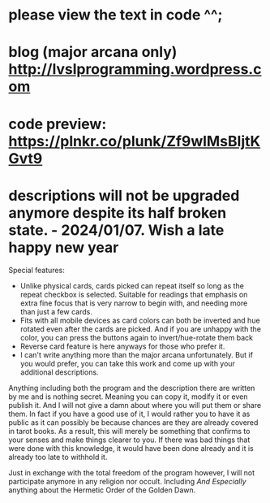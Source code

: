 # please view the text in code ^^;
# blog (major arcana only) http://lvslprogramming.wordpress.com
# code preview: https://plnkr.co/plunk/Zf9wlMsBljtKGvt9
# descriptions will not be upgraded anymore despite its half broken state. - 2024/01/07. Wish a late happy new year
Special features: 
- Unlike physical cards, cards picked can repeat itself so long as the repeat checkbox is selected. Suitable for readings that emphasis on extra fine focus that is very narrow to begin with, and needing more than just a few cards.
- Fits with all mobile devices as card colors can both be inverted and hue rotated even after the cards are picked. And if you are unhappy with the color, you can press the buttons again to invert/hue-rotate them back
- Reverse card feature is here anyways for those who prefer it.
- I can't write anything more than the major arcana unfortunately. But if you would prefer, you can take this work and come up with your additional descriptions.

Anything including both the program and the description there are written by me and is nothing secret. Meaning you can copy it, modify it or even publish it. And I will not give a damn about where you will put them or share them. In fact if you have a good use of it, I would rather you to have it as public as it can possibly be because chances are they are already covered in tarot books. As a result, this will merely be something that confirms to your senses and make things clearer to you. If there was bad things that were done with this knowledge, it would have been done already and it is already too late to withhold it. 

Just in exchange with the total freedom of the program however, I will not participate anymore in any religion nor occult. Including *And* *Especially* anything about the Hermetic Order of the Golden Dawn.
# 
<!DOCTYPE html>
<html>
  <head>
    <style>
      textarea {
        font-family:serif;
        font-size:100%;
        border: none;
        width: 90%;
        max-width: 800px;
        display:block;
        word-wrap: break-word;
        word-break: break-word;
        outline:none;
      }
      button {
        border:none;
        font-family:serif;
        font-size:110%;
      }
      
      .links {
        text-decoration:underline;
        font-weight:bold;
      }
      .links:hover {
        color:blue;
      }
    </style>    
  </head>

<body>
  <button class="links" style="" onclick="toggleDisplay(document.getElementById('tree-of-life'))">Display "Tree-of-life"</button><br>
  <button class="links" onclick="toggleDisplay(document.getElementById('tree-of-life-text'));adjustTextboxHeight()">About "Tree-of-life"</button>
  <br><br>
  <img id="tree-of-life" src="https://lvslprogramming.files.wordpress.com/2023/10/tarot-diagram-tree-s-1.png" style="width:300px;height:auto;display:none;">

  <textarea readonly id="tree-of-life-text" onfocus="adjustTextboxHeight()" style="display:none">

The Tree of Life - Note that the position of 3 and 4 are swapped
Although the major arcana belongs to World 0 (Universe), we can divide them into 4 sub-worlds and one "trash" world that simply got nothing in it

Position 0: 
	- Cards: Fool
	- Does not belong to neither left nor the right pole
	- Revolves around the chaos rather than the order.
	- Gray, milky, trash area for the fallen
	- Does not connect with the inner Universe where other souls live
	- Destruction through inaction and procrastination 
	- Timelessness, time does not really matter
	
Position 1: 
	- Cards: Magician, Lust, Universe
	- World 1 - the bright light, spiritual and more astral
	- The light pole that connects directly with number 2
	- It is also the right pole itself
	- In the 00x place it represents figures more than actual people

Position 2:
	- Cards; Priestess, Hanged Man 
  - World 1 - the bright light, spiritual and more astral
  - Darkness in the form of the unknown, specifically about creation, therefore also revolves around conflict, unsure, and mental battle
  - The physical stays bright and therefore this is in the right pole
  - Govens more on mental issues than physical issues

Position 3: 
  - Cards: Empress, Death
  - World 1- the bright light but more concrete and stable
  - Stability in exchange of unknown conflicts and spirituality
  - The conflict in number 2 becomes more settle, defined and more robust
  - The dark pole is more concrete that comes from concepts that were and are still abstract

Position 4: 
  - Cards: Emperor, Art/Temperance
  - World 2 - The more concrete form of world 1. A settled world that is more realistic
  - Opposite polarity of World 1 but the same "position" of position 3
  - Basically the same thing from position 3 but given something that is more mature and lifelier than World 1. 
  - Life starts to attempt to go full in bloom in here

Position 5: 
  - Cards: Hierophant, Devil
  - World 2 - The more concrete form of world 1. The settled world that goes towards an attempt to become stable
  - We are aiming to finally shed new light to the living world around us.
  - It does not matter how things just come to place. With no rules at all trying to establish them, or to break the rules that became old.

Position 6:
  - Cards: Lovers, Tower
  - World 2: In here it can be look as concrete being even more concrete. However the cause and its effect take its full toll at this poisition. Means Devil is directly associate to Tower, and Lovers is directly associated to Hierophant
  - When finally the new Light takes place, we say that this is what is happening to us until we come to the next stage to settle with either the happiness, or the mess that was left behind.

Position 7: 
  - Cards: Chariot, Star (Date of the sun)
  - World 3: The first 6 are more about our survival instinct, but the 7,8,9 are more about something that we go beyond. We are always searching for things, and we will want to enrich ourselves with other stuff that are equally important as survival, so that we can use this layer to sustain the rest of the branches in return. Otherwise if we stop here, the whole branch will be killed.  
  - It said in here - Move on. Chariot is more personal. But star is more relevant to most people, as it relates to the physical position we are in in the Universe.

  Position 8:
  - Cards: Adjustment/Justice, Moon (Date of the Moon, relate to four seasons in Earth better than the western calendar)
  - World 3: Other than survival, there are other challenges when we start to develop. Overall it gives us an advantage over other animals simply because of our own "look empty" attempt that never appeared to be related to survival. But later, such "unrelated" task became our tool to survive in this world.
  - That was why there exist such position because not only we should physically adapt to something that looks completely different from the animal world, but we need to mentally adjust to it. We cannot just hunt for food. There's no place to hunt. Instead we now work in a factory to get money to buy food.

Position 9: 
  - Cards: Hermit, Sun
  - World 3: Other than survival there are other things we need to fact as a whole world. The One unit that keeps us and our lives enriched, and lifts the human race up to the top of the animal chain. 
  - Both cards are basically the same principle but one is individual and other is global.

Position 10 (refer to 0 for basic stuff): 
  - Cards: Wheel of Fortune, Aeon/Judgement
  - If Fool is 0, then both cards are 1.
  - A contentless space that mysteriously become content rich. Look down as to why we are here to survive, is something at the same time, sweet. Seriously, how did that happen at the first place? We needed none of that if our mind was really only about survival at the first place
  - This ones conclude principles from 1-9

  </textarea>
  
  <hr style="border: 2px solid blue;">
  <textarea readonly onfocus="adjustTextboxHeight()">
    

----------------- Tarot generator rewrite v1 -----------------
Date started: 2023/10/19
Last review: currently in progress

NOTE: This is a overly brief personal tarot work I typed out from my mind, so it might be hit or misses. The work follows the numbering of the Tree of Life instead of other systems like numeology nor zodiacs despite the association of zodiacs and tarots. 

The program merely takes advantage of a random number generator to generate the outcome and no more. Description is only about the card itself and nothing else.

I don't want to put way too much focus on tarot work but on doing the programming properly as a programmer should. Hopefully my programming self learning will give me something nice and sweet in return, But still, because I had never share my tarot insight with anyone at all,  ---  

******This is NOT TO BE Published till the major arcana is completely done.*******
    
    
------ What the heck is this generator about ------
A rewrite and (hopefully) a WAY better organized program than the previous. Plus the website hosting there is not going as good as it used to be. I need to move my stuff here especially the programming codes

Tarot cards here follow the numbering system of the Thoth tarot deck, although the actual image I use might be from somewhere else


    - 000, 001, 101 etc are unique keys with certain meaning listed below:
      0xx - Major arcana
      1xx - wands
      2xx - cups
    - 001 - card number 1 in major arcana
      022 - card number 22 in major arcana
    - 101 - card number 1 in wands 
      104 - card number 4 in wands
      111 - card number 11 (knight) in wands
      112 -
       card number 12 (queen) in wands
      113 - card number 13 (prince) in wands
      114 - card number 14 (princess) in wands
    - … and so on

---------------------------------------
-------------------------------------
About Tarot (description part, programming part is over):
Tarot is like a very ideal story of a life journey of a human being, or even a group of people or race. There is nothing specific in here and it might even apply to animals. No one knows at what level do animals ride along with us in all kinds of journey, but I can say everything does. This is called a cause and effect. However those who refuse to continue theirs, they are free to do so. Some people never change even with time. So not everything is set. The bigger picture is only there to assist us with out journey, by providing an outcome so that we can understand ourselves better, and perhaps other people better.  

The four worlds:
This part is taken from the table of raw source. However once the tree of life reaches 4, it means the rest of the world. Therefore 0-3 are astral in nature and is more theory based, or conceptual, therefore serves also as a important foundation of the tree of life. 

Other numbers are basically the derived version of 0-3. Therefore when it reaches the rest of the world, 1-3, and sometimes even 0 (eg Wheel of Fortune), repeat over and over again
 
    0. Universe - the "basics"/Major Arcana that envelops the whole world, making the four worlds a whole One world
    1. Wands (fire) - origin, light, source, creation
    2. Cups (water) - base, thought, mind, sometimes matter in raw form
    3. Swords (air) - thought that becomes action, brute strength, cycling, rise up
    4. Pentacles (earth) - material possession that ties to the soul, the physical realm

The two poles of the Tree of life - overall white is spiritual, black is physical. Position 3 and 4 are swapped in polarity in this interpretation

============================================
World 0 - Major arcana (Thoth tarot order)
    0. 000 - Fool - The only card that has absolute nothing. "The world was without order and in chaos"
    1. 001 - Magician - 0 -> 1, zero as in nothing, to one as to having *something*, Creator of the universe, therefore like magic (genesis)
    2. 002 - Priestess - creator (1) and therefore creation, ie mother nature, the gods
    3. 003 - Empress - "emperor" on earth, taking care of the earth, the concept of earth, above the earth, heaven
    4. 004 - Emperor (repeat 3 upside down tri) - government body, the actual ground of the universal execution of all concepts above it. Therefore consist of only one body
    5. 005 - Hierophant (repeat 2 upside down tri) - spiritual fulfillment and unfilfillment, bonded dogmatic rule and restricted thoughtflow, spiritual concept being put in use and also challenged 
    6. 006 - Lovers (repeat 1 upside down tri) - perfection and essense like the light of the sun, both the spiritual light and the physical body coming into a harmony
    7. 007 - Chariot (repeat 3 link to Lovers as no1)- physical tool for travelling and taking the action of going somewhere else. Also an attempt to avoid being stuck
    8. 008 - Adjustment/Justice (repeat 2 link to Lovers as no1)- adjustment that is need to be made in the mental layer. Due to some kind of change from the outside.
    9. 009 - Hermit (upside down 1) - the dark aspect of earthly divine. Psychic and occult abilities. Down right to the unknown in action and its grinding and chewing up. Somehow resembles the dark side of a Magician (no1)
    10. 010 - Wheel of Fortune (0 and 1, 10 in Tree of life) - the first and a very harsh judgement of our own deeds but not exactly the earthly saying of "karma". Instead it is whatever effort or shortcomes we put into that became the fruit. From light entering into the dark (darkness, emptiness)
    11. 011 - Lust - (1 inside 10 ie fortune) - the most raw and unchanging push that drives all mundane creations, but in a quite unsatisfactory way. Also represents the constant thriving of the human race perhaps for nothing but an ego
    12. 012 - Hanged Man - (2 in 10) spiritual suffocation and a lot of trials. The middle road of spiritual fulfillment and needs not being met.
    13. 013 - Death - (3 in 10) being physically "dead" due to spiritually exhaused. Something that reducing to nothing and the failure of holding what was there previously, as if everything is falling apart
    14. 014 - Art/Temperance - (repeat 3 in 10) The attempt of pasting and putting things together in a random way. A color of mess that resembles the rainbow in an attempt to strike balance and harmony (negative card on its own, but sometimes diagram of the deck will dilute its negativity)
    15. 015 - Devil - (repeat 2 in 10) The mind being tempted by different things, contradictions and contradictory theories and practices that do not always want to fit with each other
    16. 016 - Tower - (repeat 1 upside down in 10) the beauty of falling apart condensed in the physical world. But the intense pain that also follows with it. Like heaven but down to hell
    17. 017 - Star - seeing "heaven" in its raw form, appreciating the world and seeing the beauty that one cannot really reach
    18. 018 - Moon - the part where things are always "like how it was suppose to be". A compliment that comes from the inside of the person. Something that "reflects" the Earth at all times no matter what. Probably name it Earth instead of Moon
    19. 019 - Sun - the complete unification of the world as sun is looked as the source of everything including time. The complexity of all understandings condensed into a fire ball that is so powerful that it lights up everything
    20. 020 - Aeon/Judgement - (number 0 in Universe) the darkest aspect of creator and creation. Therefore judgement is like going back to where we were and looking back at the present. Feels like the baby God looking back 
    21. 021 - Universe - (number 1 in Universe) Universe as it should be and always should be. We want 1s and not 0s

======================================================
World 1 - Wands
    1. 101 - 
    2. 102 
    3. 103
    4. 104
    5. 105
    6. 106
    7. 107
    8. 108
    9. 109
    10. 110
    11. 111
    12. 112
    13. 113
    14. 114

====================================================
World 2 - Cups (water)
    1. 201 - 
    2. 202 
    3. 203
    4. 204
    5. 205
    6. 206
    7. 207
    8. 208
    9. 209
    10. 210
    11. 211
    12. 212
    13. 213
    14. 214

====================================================
World 3 - Swords (air)
    1. 301 - 
    2. 302 
    3. 303
    4. 304
    5. 305
    6. 306
    7. 307
    8. 308
    9. 309
    10. 310
    11. 311
    12. 312
    13. 313
    14. 314

=====================================================
World 4 - Pentacles
    1. 401 - 
    2. 402 
    3. 403
    4. 404
    5. 405
    6. 406
    7. 407
    8. 408
    9. 409
    10. 410
    11. 411
    12. 412
    13. 413
    14. 414


(PS: All the positions and things are still a mess and I'm probably only halfway or not even that close to the complete thing. But it's likely or not likely to be updated) 

Think of the 4 parts as colors. Four things that appears black shiny on top, white shiny at bottom. The left is yellow and the right is either red or green. The yellow represents the spiritual aspect of the world. And either red and green is like happy and sad of the world. 

For black and white part, these are basically figures or a representation. Or say, something that resembles either an object, or a figure.

It's more complicated than it looks. If you want a tunnel, place two mirrors facing each other in parallel. But this is just how the thing works. 
</textarea>
<button>--- End of page ---</button>
<script>
  
  // adjust textbox height according to the amount of text content
  function adjustTextboxHeight() {
    let textbox = document.getElementsByTagName('textarea');
    for (let i=0; i < textbox.length; i++) {
      textbox[i].style.height = 
        (textbox[i].scrollHeight < 40 ? 40 : textbox[i].scrollHeight+20) + "px";
    }
  }
  adjustTextboxHeight();

  function toggleDisplay(itemObject) {
    if (itemObject.style.display =='block') 
      itemObject.style.display = 'none';
    else itemObject.style.display = 'block';
  }
</script>
</body>



</html>
